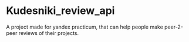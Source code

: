 # Kudesniki_review_api
A project made for yandex practicum, that can help people make peer-2-peer reviews of their projects.
